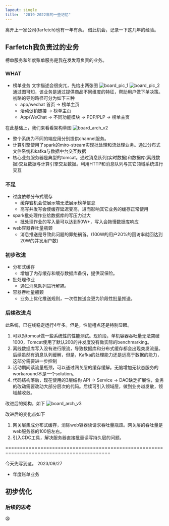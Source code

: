 ```yaml
---
layout: single
title:  "2019-2022年的一些记忆"
---
```

离开上一家公司(farfetch)也有一年有余。 借此机会，记录一下这几年的经验。

## Farfetch我负责过的业务
  
  榜单服务和年度账单服务是我在发发奇负责的业务。 

### WHAT
* 榜单业务
  文字描述会很突兀，先给出两张图
![board_pic_1](/assets/images/farfetch_board01.jpg) ![board_pic_2](/assets/images/farfetch_board02.jpg)
通过图可知，该业务是通过提供商品不同维度的特征，帮助用户做下单决策。初略的导购路径可分为如下三种
  * app/wechat 首页 -> 榜单主页
  * 活动促销链接 -> 榜单主页
  * App/WeChat -> 不同功能模块 -> PDP/PLP -> 榜单主页

在此基础上，我们来看看架构草图
    ![board_arch_v2](/assets/images/board_arch_v2.png)

  * 整个系统为不同的端应用分别提供channel服务。
  * 计算引擎使用了spark的miro-stream实现批处理和流处理业务。通过分布式文件系统和kafka与数据中台交互数据
  * 核心业务服务器是典型的tomcat。通过消息队列(实时数据)和数据库(离线数据)交互数据与计算引擎交互数据。利用HTTP和消息队列与其它领域系统进行交互

### 不足
  * 过度依赖分布式缓存
    * 缓存宕机会使展示端无法展示榜单信息
    * 高写并发写会使缓存延迟变高，进而影响其它业务的缓存正常使用
  * spark批处理作业给数据库的写压力过大
    * 批处理作业的写入量可以达到50W+，写入会拖慢数据库响应
  * web容器吞吐量瓶颈
    * 消息推送是导致此问题的罪魁祸首。(100W的用户20%的回访率就回达到20W的并发用户数)

### 初步改进
  * 分布式缓存
    * 增加了内存缓存和缓存数据库备份，提供双保险。
  * 批处理作业
    * 通过消息队列进行解耦。
  * 容器吞吐量瓶颈
    * 业务上优化推送规则，一次性推送变更为阶段性批量推送。

### 后续改进点
  此系统，已在线稳定运行4年多。但是，性能槽点还是特别显眼。
1. 可以对tomcat做一些系统性的性能测试。现阶段，单机容器吞吐量无法突破1000，Tomcat使用了默认200的并发度没有做实际的benchmarking。
2. 离线数据库写入没有进行限流，导致数据库和分布式缓存都会出现突发流量。后续虽然有消息队列缓解，但是，Kafka的处理能力还是远高于数据的能力，这部分需要进一步控制
3. 活动期间读流量瓶颈，可以通过网关层的缓存缓解。无脑增加无状态服务的workaround不是一个solution。
4. 代码结构落后，现在使用的3层结构 API -> Service -> DAO缺乏扩展性，业务的改动需要改动大部分层次的代码。后续可引入领域层，做到业务越发散，领域越收敛。

改进后的架构，如下
   ![board_arch_v3](/assets/images/board_arch_v3.png)

改进后的变化点如下
1. 网关层集成分布式缓存，消除web容器读请求吞吐量瓶颈。网关层的吞吐量是web服务器的100倍左右。
2. 引入CDC工具，解决服务器直接批量读写持久层的问题。


==========================================================================================

今天先写到这。
2023/09/27


* 年度账单业务

## 初步优化



### 后续的思考
  😩









